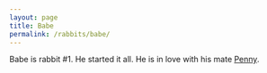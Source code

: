 ```yaml
---
layout: page
title: Babe
permalink: /rabbits/babe/
---
```


Babe is rabbit #1. He started it all. He is in love with his mate <a href="/rabbits/penny">Penny</a>.

